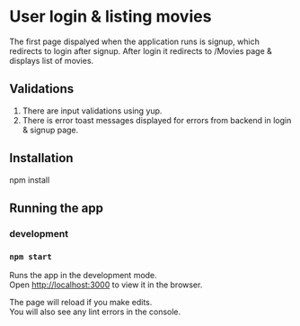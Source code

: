 # User login & listing movies

The first page dispalyed when the application runs is signup, which redirects to login after signup.
After login it redirects to /Movies page & displays list of movies.

## Validations
1. There are input validations using yup.
2. There is error toast messages displayed for errors from backend in login & signup page.

## Installation
npm install

## Running the app

### development
### `npm start`

Runs the app in the development mode.\
Open [http://localhost:3000](http://localhost:3000) to view it in the browser.

The page will reload if you make edits.\
You will also see any lint errors in the console.
